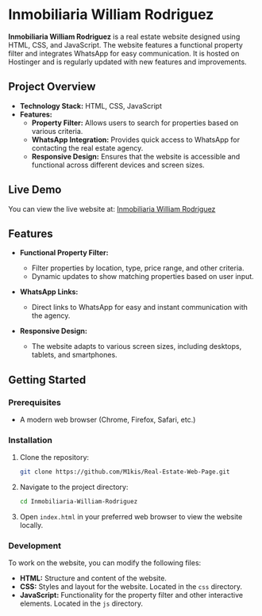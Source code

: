 # Inmobiliaria William Rodriguez

**Inmobiliaria William Rodriguez** is a real estate website designed using HTML, CSS, and JavaScript. The website features a functional property filter and integrates WhatsApp for easy communication. It is hosted on Hostinger and is regularly updated with new features and improvements.

## Project Overview

- **Technology Stack:** HTML, CSS, JavaScript
- **Features:** 
  - **Property Filter:** Allows users to search for properties based on various criteria.
  - **WhatsApp Integration:** Provides quick access to WhatsApp for contacting the real estate agency.
  - **Responsive Design:** Ensures that the website is accessible and functional across different devices and screen sizes.

## Live Demo

You can view the live website at: [Inmobiliaria William Rodriguez](https://www.inmobiliariawilliamrodriguez.com/)

## Features

- **Functional Property Filter:** 
  - Filter properties by location, type, price range, and other criteria.
  - Dynamic updates to show matching properties based on user input.

- **WhatsApp Links:** 
  - Direct links to WhatsApp for easy and instant communication with the agency.

- **Responsive Design:** 
  - The website adapts to various screen sizes, including desktops, tablets, and smartphones.

## Getting Started

### Prerequisites

- A modern web browser (Chrome, Firefox, Safari, etc.)

### Installation

1. Clone the repository:
    ```bash
    git clone https://github.com/M1kis/Real-Estate-Web-Page.git
    ```
2. Navigate to the project directory:
    ```bash
    cd Inmobiliaria-William-Rodriguez
    ```
3. Open `index.html` in your preferred web browser to view the website locally.

### Development

To work on the website, you can modify the following files:

- **HTML:** Structure and content of the website.
- **CSS:** Styles and layout for the website. Located in the `css` directory.
- **JavaScript:** Functionality for the property filter and other interactive elements. Located in the `js` directory.
